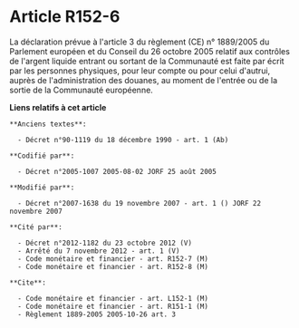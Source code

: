 # Article R152-6

La déclaration prévue à l'article 3 du règlement (CE) n° 1889/2005 du Parlement européen et du Conseil du 26 octobre 2005
relatif aux contrôles de l'argent liquide entrant ou sortant de la Communauté est faite par écrit par les personnes
physiques, pour leur compte ou pour celui d'autrui, auprès de l'administration des douanes, au moment de l'entrée ou de la
sortie de la Communauté européenne.

**Liens relatifs à cet article**

	**Anciens textes**:

	  - Décret n°90-1119 du 18 décembre 1990 - art. 1 (Ab)

	**Codifié par**:

	  - Décret n°2005-1007 2005-08-02 JORF 25 août 2005

	**Modifié par**:

	  - Décret n°2007-1638 du 19 novembre 2007 - art. 1 () JORF 22 novembre 2007

	**Cité par**:

	  - Décret n°2012-1182 du 23 octobre 2012 (V)
	  - Arrêté du 7 novembre 2012 - art. 1 (V)
	  - Code monétaire et financier - art. R152-7 (M)
	  - Code monétaire et financier - art. R152-8 (M)

	**Cite**:

	  - Code monétaire et financier - art. L152-1 (M)
	  - Code monétaire et financier - art. R151-1 (M)
	  - Règlement 1889-2005 2005-10-26 art. 3
